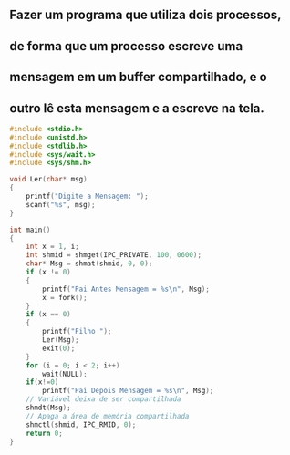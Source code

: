 ## Fazer um programa que utiliza dois processos,
## de forma que um processo escreve uma
## mensagem em um buffer compartilhado, e o
## outro lê esta mensagem e a escreve na tela.

```C
#include <stdio.h>
#include <unistd.h>
#include <stdlib.h>
#include <sys/wait.h>
#include <sys/shm.h>

void Ler(char* msg)
{
    printf("Digite a Mensagem: ");
    scanf("%s", msg);
}

int main()
{
    int x = 1, i;
    int shmid = shmget(IPC_PRIVATE, 100, 0600);
    char* Msg = shmat(shmid, 0, 0);
    if (x != 0)
    {
        printf("Pai Antes Mensagem = %s\n", Msg);
        x = fork();
    }
    if (x == 0)
    {
    	printf("Filho ");
        Ler(Msg);
        exit(0);
    }
    for (i = 0; i < 2; i++)
        wait(NULL);
    if(x!=0)
    	printf("Pai Depois Mensagem = %s\n", Msg);
    // Variável deixa de ser compartilhada
    shmdt(Msg);
    // Apaga a área de memória compartilhada
    shmctl(shmid, IPC_RMID, 0);
    return 0;
}
```
